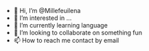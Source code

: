 - 👋 Hi, I’m @Millefeuilena
- 👀 I’m interested in ...
- 🌱 I’m currently learning language
- 💞️ I’m looking to collaborate on something fun
- 📫 How to reach me contact by email

<!---
Millefeuilena/Millefeuilena is a ✨ special ✨ repository because its `README.md` (this file) appears on your GitHub profile.
You can click the Preview link to take a look at your changes.
--->
